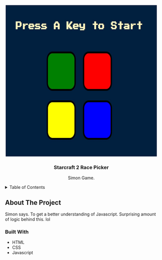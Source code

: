 <a name="readme-top"></a>
<!-- PROJECT LOGO -->
<br />
<div align="center">
    <img src="images/simonsplash.jpg" alt="Splash" height="500" width="500">
</div>
<div align="center">
<h3 align="center">Starcraft 2 Race Picker</h3>
  <p align="center">
    Simon Game.
    <br />
  </p>
</div>



<!-- TABLE OF CONTENTS -->
<details>
  <summary>Table of Contents</summary>
  <ol>
    <li>
      <a href="#about-the-project">About The Project</a>
      <ul>
        <li><a href="#built-with">Built With</a></li>
      </ul>
    </li>
  </ol>
</details>



<!-- ABOUT THE PROJECT -->
## About The Project
Simon says. To get a better understanding of Javascript. Surprising amount of logic behind this. lol

### Built With

* HTML
* CSS
* Javascript
